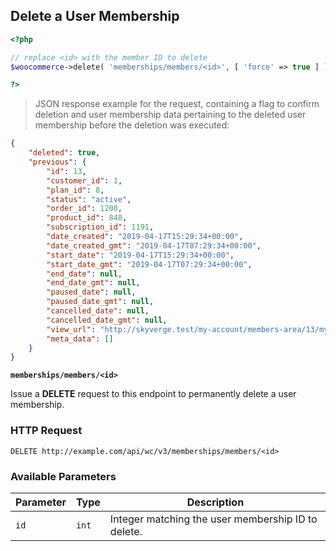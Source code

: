 ## Delete a User Membership

```php
<?php 

// replace <id> with the member ID to delete
$woocommerce->delete( 'memberships/members/<id>', [ 'force' => true ] ); 

?>
```

> JSON response example for the request, containing a flag to confirm deletion and user membership data pertaining to the deleted user membership before the deletion was executed:

```json
{
    "deleted": true,
    "previous": {
        "id": 13,
        "customer_id": 1,
        "plan_id": 8,
        "status": "active",
        "order_id": 1200,
        "product_id": 848,
        "subscription_id": 1191,
        "date_created": "2019-04-17T15:29:34+00:00",
        "date_created_gmt": "2019-04-17T07:29:34+00:00",
        "start_date": "2019-04-17T15:29:34+00:00",
        "start_date_gmt": "2019-04-17T07:29:34+00:00",
        "end_date": null,
        "end_date_gmt": null,
        "paused_date": null,
        "paused_date_gmt": null,
        "cancelled_date": null,
        "cancelled_date_gmt": null,
        "view_url": "http://skyverge.test/my-account/members-area/13/my-membership-content/",
        "meta_data": []
    }
}
```

**`memberships/members/<id>`**

Issue a **DELETE** request to this endpoint to permanently delete a user membership.

### HTTP Request

`DELETE http://example.com/api/wc/v3/memberships/members/<id>`

### Available Parameters

Parameter | Type              | Description
--------- | ----------------- | ------------
`id`      | <code>int</code>  | Integer matching the user membership ID to delete.
